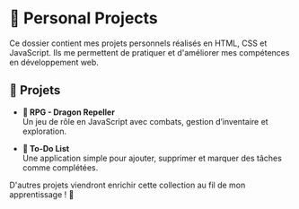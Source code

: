 # 🚀 Personal Projects

Ce dossier contient mes projets personnels réalisés en HTML, CSS et JavaScript. Ils me permettent de pratiquer et d'améliorer mes compétences en développement web.

## 📌 Projets

- **🐉 RPG - Dragon Repeller**  
  Un jeu de rôle en JavaScript avec combats, gestion d’inventaire et exploration.

- **📝 To-Do List**  
  Une application simple pour ajouter, supprimer et marquer des tâches comme complétées.

D'autres projets viendront enrichir cette collection au fil de mon apprentissage ! 🚀
